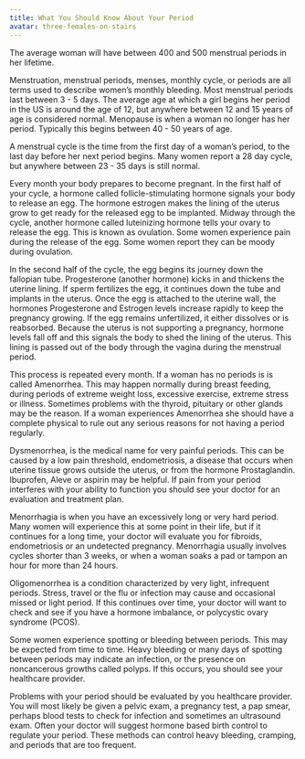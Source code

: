 ```yaml
---
title: What You Should Know About Your Period
avatar: three-females-on-stairs
---
```


The average woman will have between 400 and 500 menstrual periods in her
lifetime.

Menstruation, menstrual periods, menses, monthly cycle, or periods are
all terms used to describe women’s monthly bleeding. Most menstrual
periods last between 3 - 5 days. The average age at which a girl begins
her period in the US is around the age of 12, but anywhere between 12
and 15 years of age is considered normal. Menopause is when a woman no
longer has her period. Typically this begins between 40 - 50 years of
age.

A menstrual cycle is the time from the first day of a woman’s period, to
the last day before her next period begins. Many women report a 28 day
cycle, but anywhere between 23 - 35 days is still normal.

Every month your body prepares to become pregnant. In the first half of
your cycle, a hormone called follicle-stimulating hormone signals your
body to release an egg. The hormone estrogen makes the lining of the
uterus grow to get ready for the released egg to be implanted. Midway
through the cycle, another hormone called luteinizing hormone tells your
ovary to release the egg. This is known as ovulation. Some women
experience pain during the release of the egg. Some women report they
can be moody during ovulation.

In the second half of the cycle, the egg begins its journey down the
fallopian tube. Progesterone (another hormone) kicks in and thickens the
uterine lining. If sperm fertilizes the egg, it continues down the tube
and implants in the uterus. Once the egg is attached to the uterine
wall, the hormones Progesterone and Estrogen levels increase rapidly to
keep the pregnancy growing. If the egg remains unfertilized, it either
dissolves or is reabsorbed. Because the uterus is not supporting a
pregnancy, hormone levels fall off and this signals the body to shed the
lining of the uterus. This lining is passed out of the body through the
vagina during the menstrual period.

This process is repeated every month. If a woman has no periods is is
called Amenorrhea. This may happen normally during breast feeding,
during periods of extreme weight loss, excessive exercise, extreme
stress or illness. Sometimes problems with the thyroid, pituitary or
other glands may be the reason. If a woman experiences Amenorrhea she
should have a complete physical to rule out any serious reasons for not
having a period regularly.

Dysmenorrhea, is the medical name for very painful periods. This can be
caused by a low pain threshold, endometriosis, a disease that occurs
when uterine tissue grows outside the uterus, or from the hormone
Prostaglandin. Ibuprofen, Aleve or aspirin may be helpful. If pain from
your period interferes with your ability to function you should see your
doctor for an evaluation and treatment plan.

Menorrhagia is when you have an excessively long or very hard period.
Many women will experience this at some point in their life, but if it
continues for a long time, your doctor will evaluate you for fibroids,
endometriosis or an undetected pregnancy. Menorrhagia usually involves
cycles shorter than 3 weeks, or when a woman soaks a pad or tampon an
hour for more than 24 hours.

Oligomenorrhea is a condition characterized by very light, infrequent
periods. Stress, travel or the flu or infection may cause and occasional
missed or light period. If this continues over time, your doctor will
want to check and see if you have a hormone imbalance, or polycystic
ovary syndrome (PCOS).

Some women experience spotting or bleeding between periods. This may be
expected from time to time. Heavy bleeding or many days of spotting
between periods may indicate an infection, or the presence on
noncancerous growths called polyps. If this occurs, you should see your
healthcare provider.

Problems with your period should be evaluated by you healthcare
provider. You will most likely be given a pelvic exam, a pregnancy test,
a pap smear, perhaps blood tests to check for infection and sometimes an
ultrasound exam. Often your doctor will suggest hormone based birth
control to regulate your period. These methods can control heavy
bleeding, cramping, and periods that are too frequent.

